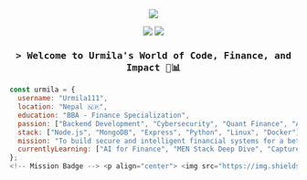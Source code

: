 <!-- Animated Intro Header -->
<p align="center">
  <a href="https://github.com/Urmila111">
    <img src="https://readme-typing-svg.demolab.com?font=Fira+Code&pause=1000&color=F700FF&center=true&vCenter=true&multiline=true&width=700&height=60&lines=Hi+I'm+Urmila+Basnet+%F0%9F%91%8B;Backend+%7C+Cyber+%7C+AI+%7C+Quant+Explorer;Building+secure+systems+and+financial+tools+with+purpose.">
  </a>
</p>

<!-- Visitors and Followers -->
<p align="center">
  <img src="https://komarev.com/ghpvc/?username=Urmila111&label=Profile+Visitors&color=F700FF&style=flat-square" />
  <img src="https://img.shields.io/github/followers/Urmila111?label=Followers&style=social" />
</p>

<!-- Welcome -->
<h3 align="center">
  <samp>&gt; Welcome to <b>Urmila's World of Code, Finance, and Impact 🔐📊</b></samp>
</h3>

<!-- About Me -->
```js
const urmila = {
  username: "Urmila111",
  location: "Nepal 🇳🇵",
  education: "BBA - Finance Specialization",
  passion: ["Backend Development", "Cybersecurity", "Quant Finance", "AI"],
  stack: ["Node.js", "MongoDB", "Express", "Python", "Linux", "Docker"],
  mission: "To build secure and intelligent financial systems for a better future.",
  currentlyLearning: ["AI for Finance", "MEN Stack Deep Dive", "Capture The Flag Challenges"]
};
<!-- Mission Badge --> <p align="center"> <img src="https://img.shields.io/badge/Mission-Building%20Secure%20%26%20Smart%20Financial%20Tech-purple?style=for-the-badge&logo=target" /> </p> <!-- Social Links --> <p align="center"> <a href="https://www.linkedin.com/in/urmila-basnet/" target="_blank"> <img src="https://img.shields.io/badge/LinkedIn-0077B5?logo=linkedin&style=for-the-badge" /> </a> <a href="https://twitter.com/_urmila_basnet" target="_blank"> <img src="https://img.shields.io/badge/Twitter-1DA1F2?logo=twitter&style=for-the-badge" /> </a> <a href="https://www.facebook.com/urmila.basnet.71" target="_blank"> <img src="https://img.shields.io/badge/Facebook-1877F2?logo=facebook&style=for-the-badge" /> </a> </p> <!-- Tech Stack --> <h2 align="center">🛠️ Tech Stack</h2> <p align="center"> <img src="https://skillicons.dev/icons?i=nodejs,express,mongodb,react,vercel,git,linux,python,typescript,docker,figma,postgresql,tailwind&perline=8" /> </p> <!-- GitHub Stats --> <h2 align="center">📈 GitHub Stats</h2> <p align="center"> <img src="https://github-readme-streak-stats.herokuapp.com/?user=Urmila111&theme=radical&border_radius=7&date_format=M%20j%5B%2C%20Y%5D" /> </p> <p align="center"> <img src="https://github-readme-stats.vercel.app/api?username=Urmila111&show_icons=true&theme=radical&hide_border=true&icon_color=F8D866&title_color=F700FF" width="49%" /> <img src="https://github-readme-stats.vercel.app/api/top-langs/?username=Urmila111&layout=compact&langs_count=8&theme=radical&hide_border=true&title_color=F700FF" width="49%" /> </p> <!-- GitHub Activity --> <h2 align="center">🚀 GitHub Activity Graph</h2> <p align="center"> <img src="https://github-readme-activity-graph.vercel.app/graph?username=Urmila111&theme=react-dark&area=true&hide_border=true&color=F700FF&line=F700FF&point=ffffff&custom_title=Urmila%27s%20Code%20Journey%20Graph%20%F0%9F%9A%80" /> </p> <!-- Motto --> <h2 align="center">✨ Motto I Code By</h2> <p align="center"> <img src="https://img.shields.io/badge/%22Master+Backend%2C+Crack+Finance%2C+Secure+Systems.%22-272727?style=for-the-badge&color=F700FF&logoColor=white" /> </p> <!-- Footer --> <p align="center"> 💻 Built with ❤️ by <strong>Urmila Basnet</strong> — Backend Dev 💡 Cyber Learner 💰 Quant Girl </p> ```
